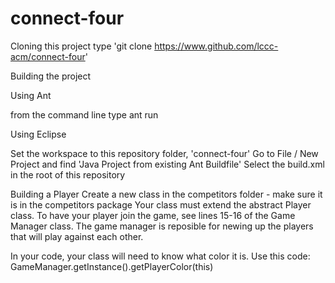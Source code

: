 connect-four
============

Cloning this project
type 'git clone https://www.github.com/lccc-acm/connect-four'

Building the project

Using Ant

from the command line type ant run

Using Eclipse

Set the workspace to this repository folder, 'connect-four'
Go to File / New Project and find 'Java Project from existing Ant Buildfile'
Select the build.xml in the root of this repository

Building a Player
Create a new class in the competitors folder - make sure it is in the competitors package
Your class must extend the abstract Player class.
To have your player join the game, see lines 15-16 of the Game Manager class.
The game manager is reposible for newing up the players that will play against each other.

In your code, your class will need to know what color it is. Use this code:
GameManager.getInstance().getPlayerColor(this)

